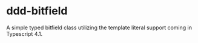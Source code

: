 # ddd-bitfield
A simple typed bitfield class utilizing the template literal support coming in Typescript 4.1.
